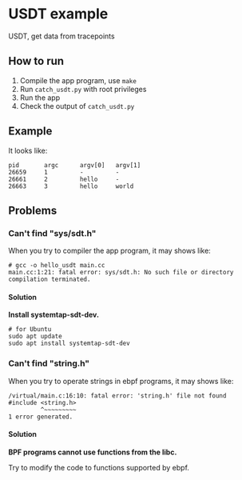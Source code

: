 # USDT example

USDT, get data from tracepoints

## How to run
1. Compile the app program, use `make`
2. Run `catch_usdt.py` with root privileges
3. Run the app
4. Check the output of `catch_usdt.py`

## Example
It looks like:

```
pid       argc      argv[0]   argv[1]
26659     1         -         -
26661     2         hello     -       
26663     3         hello     world 
```

## Problems

### Can't find "sys/sdt.h"

When you try to compiler the app program, it may shows like:

```
# gcc -o hello_usdt main.cc
main.cc:1:21: fatal error: sys/sdt.h: No such file or directory
compilation terminated.
```

#### Solution

**Install systemtap-sdt-dev.**

```
# for Ubuntu
sudo apt update
sudo apt install systemtap-sdt-dev
```

### Can't find "string.h"

When you try to operate strings in ebpf programs, it may shows like:

```
/virtual/main.c:16:10: fatal error: 'string.h' file not found
#include <string.h>
         ^~~~~~~~~~
1 error generated.
```

#### Solution

**BPF programs cannot use functions from the libc.**

Try to modify the code to functions supported by ebpf.
